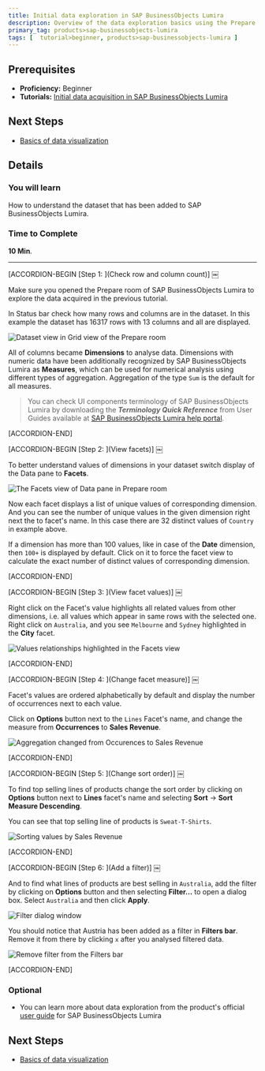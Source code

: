 ```yaml
---
title: Initial data exploration in SAP BusinessObjects Lumira
description: Overview of the data exploration basics using the Prepare room
primary_tag: products>sap-businessobjects-lumira
tags: [  tutorial>beginner, products>sap-businessobjects-lumira ]
---
```

## Prerequisites  
- **Proficiency:** Beginner
- **Tutorials:** [Initial data acquisition in SAP BusinessObjects Lumira](https://www.sap.com/developer/tutorials/lumira-initial-data-acquisition.html)

## Next Steps
- [Basics of data visualization](https://www.sap.com/developer/tutorials/lumira-initial-data-visualization.html)

## Details
### You will learn  
How to understand the dataset that has been added to SAP BusinessObjects Lumira.

### Time to Complete
**10 Min**.

---


[ACCORDION-BEGIN [Step 1: ](Check row and column count)] ￼

Make sure you opened the Prepare room of SAP BusinessObjects Lumira to explore the data acquired in the previous tutorial.

In Status bar check how many rows and columns are in the dataset. In this example the dataset has 16317 rows with 13 columns and all are displayed.

![Dataset view in Grid view of the Prepare room](Lum02-01.png)

All of columns became **Dimensions** to analyse data. Dimensions with numeric data have been additionally recognized by SAP BusinessObjects Lumira as **Measures**, which can be used for numerical analysis using different types of aggregation. Aggregation of the type `Sum` is the default for all measures.

> You can check UI components terminology of SAP BusinessObjects Lumira by downloading the ***Terminology Quick Reference*** from User Guides available at [SAP BusinessObjects Lumira help portal](https://help.sap.com/lumira#section2).


[ACCORDION-END]

[ACCORDION-BEGIN [Step 2: ](View facets)] ￼

To better understand values of dimensions in your dataset switch display of the Data pane to **Facets**.

![The Facets view of Data pane in Prepare room](Lum02-02.png)

Now each facet displays a list of unique values of corresponding dimension. And you can see the number of unique values in the given dimension right next the to facet's name. In this case there are 32 distinct values of `Country` in example above.

If a dimension has more than 100 values, like in case of the **Date** dimension, then `100+` is displayed by default. Click on it to force the facet view to calculate the exact number of distinct values of corresponding dimension.


[ACCORDION-END]

[ACCORDION-BEGIN [Step 3: ](View facet values)] ￼

Right click on the Facet's value highlights all related values from other dimensions, i.e. all values which appear in same rows with the selected one. Right click on `Australia`, and you see `Melbourne` and `Sydney` highlighted in the **City** facet.

![Values relationships highlighted in the Facets view](Lum02-03.png)


[ACCORDION-END]

[ACCORDION-BEGIN [Step 4: ](Change facet measure)] ￼

Facet's values are ordered alphabetically by default and display the number of occurrences next to each value.

Click on **Options** button next to the `Lines` Facet's name, and change the measure from **Occurrences** to **Sales Revenue**.

![Aggregation changed from Occurences to Sales Revenue](Lum02-04.png)


[ACCORDION-END]

[ACCORDION-BEGIN [Step 5: ](Change sort order)] ￼

To find top selling lines of products change the sort order by clicking on **Options** button next to **Lines** facet's name and selecting **Sort** -> **Sort Measure Descending**.

You can see that top selling line of products is `Sweat-T-Shirts`.

![Sorting values by Sales Revenue](Lum02-05.png)


[ACCORDION-END]

[ACCORDION-BEGIN [Step 6: ](Add a filter)] ￼

And to find what lines of products are best selling in `Australia`, add the filter by clicking on **Options** button and then selecting **Filter...** to open a dialog box. Select `Australia` and then click **Apply**.

![Filter dialog window](Lum02-06.png)

You should notice that Austria has been added as a filter in **Filters bar**. Remove it from there by clicking `x` after you analysed filtered data.

![Remove filter from the Filters bar](Lum02-07.png)


[ACCORDION-END]



### Optional
- You can learn more about data exploration from the product's official [user guide](https://help.sap.com/lumira#section2) for SAP BusinessObjects Lumira

## Next Steps
- [Basics of data visualization](https://www.sap.com/developer/tutorials/lumira-initial-data-visualization.html)
